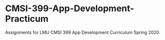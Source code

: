 # CMSI-399-App-Development-Practicum

Assignments for LMU CMSI 399 App Development Curriculum Spring 2020.

